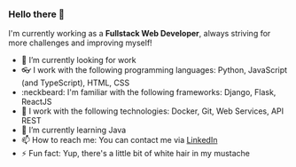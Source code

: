 ### Hello there 👋

I'm currently working as a <strong>Fullstack Web Developer</strong>, always striving for more challenges and improving myself!
- 🔭 I’m currently looking for work
- :eyeglasses: I work with the following programming languages: Python, JavaScript (and TypeScript), HTML, CSS
- :neckbeard: I'm familiar with the following frameworks: Django, Flask, ReactJS
- :thought_balloon: I work with the following technologies: Docker, Git, Web Services, API REST
- 🌱 I’m currently learning Java
- 📫 How to reach me: You can contact me via [LinkedIn](https://www.linkedin.com/in/victorwhostert/)
- ⚡ Fun fact: Yup, there's a little bit of white hair in my mustache
